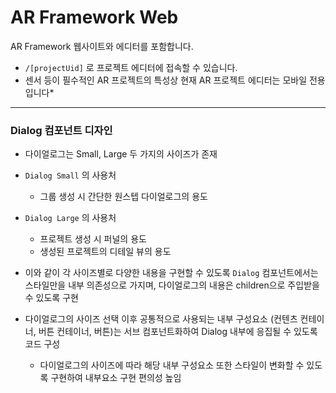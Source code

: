 # AR Framework Web

AR Framework 웹사이트와 에디터를 포함합니다.

- `/[projectUid]` 로 프로젝트 에디터에 접속할 수 있습니다.<br/>
- 센서 등이 필수적인 AR 프로젝트의 특성상 현재 AR 프로젝트 에디터는 모바일 전용입니다\*

---

### Dialog 컴포넌트 디자인

- 다이얼로그는 Small, Large 두 가지의 사이즈가 존재
- `Dialog Small` 의 사용처
  - 그룹 생성 시 간단한 원스텝 다이얼로그의 용도
- `Dialog Large` 의 사용처
  - 프로젝트 생성 시 퍼널의 용도
  - 생성된 프로젝트의 디테일 뷰의 용도
- 이와 같이 각 사이즈별로 다양한 내용을 구현할 수 있도록 `Dialog` 컴포넌트에서는 스타일만을 내부 의존성으로 가지며, 다이얼로그의 내용은 children으로 주입받을 수 있도록 구현

- 다이얼로그의 사이즈 선택 이후 공통적으로 사용되는 내부 구성요소 (컨텐츠 컨테이너, 버튼 컨테이너, 버튼)는 서브 컴포넌트화하여 Dialog 내부에 응집될 수 있도록 코드 구성
  - 다이얼로그의 사이즈에 따라 해당 내부 구성요소 또한 스타일이 변화할 수 있도록 구현하여 내부요소 구현 편의성 높임
